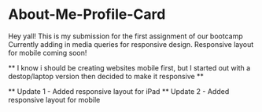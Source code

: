 # About-Me-Profile-Card

Hey yall! This is my submission for the first assignment of our bootcamp
Currently adding in media queries for responsive design. Responsive layout for mobile coming soon!

** I know i should be creating websites mobile first, but I started out with a destop/laptop version then decided to make it responsive **


** Update 1 - Added responsive layout for iPad
** Update 2 - Added responsive layout for mobile
